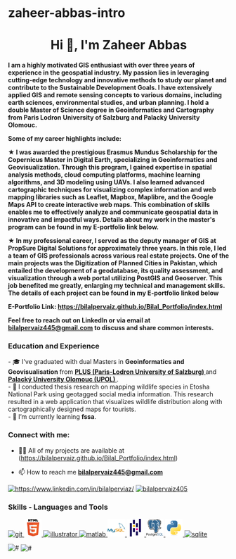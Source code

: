 # zaheer-abbas-intro

<h1 align="center">Hi 👋, I'm Zaheer Abbas </h1>
<h4 align="left">I am a highly motivated GIS enthusiast with over three years of experience in the geospatial industry. My passion lies in leveraging cutting-edge technology and innovative methods to study our planet and contribute to the Sustainable Development Goals. I have extensively applied GIS and remote sensing concepts to various domains, including earth sciences, environmental studies, and urban planning. I hold a double Master of Science degree in Geoinformatics and Cartography from Paris Lodron University of Salzburg and Palacký University Olomouc.

Some of my career highlights include:

★ I was awarded the prestigious Erasmus Mundus Scholarship for the Copernicus Master in Digital Earth, specializing in Geoinformatics and Geovisualization. Through this program, I gained expertise in spatial analysis methods, cloud computing platforms, machine learning algorithms, and 3D modeling using UAVs. I also learned advanced cartographic techniques for visualizing complex information and web mapping libraries such as Leaflet, Mapbox, Maplibre, and the Google Maps API to create interactive web maps. This combination of skills enables me to effectively analyze and communicate geospatial data in innovative and impactful ways. Details about my work in the master's program can be found in my E-portfolio link below.

★ In my professional career, I served as the deputy manager of GIS at PropSure Digital Solutions for approximately three years. In this role, I led a team of GIS professionals across various real estate projects. One of the main projects was the Digitization of Planned Cities in Pakistan, which entailed the development of a geodatabase, its quality assessment, and visualization through a web portal utilizing PostGIS and Geoserver. This job benefited me greatly, enlarging my technical and management skills. The details of each project can be found in my E-portfolio linked below

E-Portfolio Link: https://bilalpervaiz.github.io/Bilal_Portfolio/index.html

Feel free to reach out on LinkedIn or via email at bilalpervaiz445@gmail.com to discuss and share common interests.</h4>

<div>
  <h3 align="left">Education and Experience</h3>
  <p align="left">
    - 🎓 I've graduated with dual Masters in <strong> Geoinformatics and Geovisualisation </strong> from  
    <a href="https://www.plus.ac.at/?lang=en" target="blank" rel="noreferrer">
      <strong> PLUS (Paris-Lodron University of Salzburg) </strong>
    </a>
    and
    <a href="https://www.upol.cz/en/" target="blank" rel="noreferrer">
      <strong>Palacký 
University Olomouc (UPOL) </strong>
    </a>.
    <br/>
    - 🔭 I conducted thesis research on mapping wildlife species in Etosha National 
Park using geotagged social media information. This research resulted in a web application that 
visualizes wildlife distribution along with cartographically designed maps for tourists</strong>.
    <br/>
    - 🌱 I’m currently learning <strong>fssa</strong>.
  </p>
</div>


<h3 align="left">Connect with me:</h3>
<p align="left">

- 👨‍💻 All of my projects are available at (https://bilalpervaiz.github.io/Bilal_Portfolio/index.html)

- 📫 How to reach me **bilalpervaiz445@gmail.com**

<a href="https://www.linkedin.com/in/bilalperviaz/" target="blank"><img align="center" src="https://raw.githubusercontent.com/rahuldkjain/github-profile-readme-generator/master/src/images/icons/Social/linked-in-alt.svg" alt="https://www.linkedin.com/in/bilalperviaz/" height="30" width="40" /></a>
<a href="https://instagram.com/bilalpervaiz405" target="blank"><img align="center" src="https://raw.githubusercontent.com/rahuldkjain/github-profile-readme-generator/master/src/images/icons/Social/instagram.svg" alt="bilalpervaiz405" height="30" width="40" /></a>
</p>

<div>
  <h3 align="left">Skills - Languages and Tools</h3>
  <p align="left">
    <a href="https://git-scm.com/" target="blank" rel="noreferrer">
      <img src="https://www.vectorlogo.zone/logos/git-scm/git-scm-icon.svg" alt="git" width="40" height="40"/>
    </a>
    <a href="https://www.w3.org/html/" target="blank" rel="noreferrer">
      <img src="https://raw.githubusercontent.com/devicons/devicon/master/icons/html5/html5-original-wordmark.svg" alt="html5" width="40" height="40"/>
    </a>
    <a href="https://www.adobe.com/in/products/illustrator.html" target="blank" rel="noreferrer">
      <img src="https://www.vectorlogo.zone/logos/adobe_illustrator/adobe_illustrator-icon.svg" alt="illustrator" width="40" height="40"/>
    </a>
    <a href="https://www.mathworks.com/" target="blank" rel="noreferrer">
      <img src="https://upload.wikimedia.org/wikipedia/commons/2/21/Matlab_Logo.png" alt="matlab" width="40" height="40"/>
    </a>
    <a href="https://www.mysql.com/" target="blank" rel="noreferrer">
      <img src="https://raw.githubusercontent.com/devicons/devicon/master/icons/mysql/mysql-original-wordmark.svg" alt="mysql" width="40" height="40"/>
    </a>
    <a href="https://pandas.pydata.org/" target="blank" rel="noreferrer">
      <img src="https://raw.githubusercontent.com/devicons/devicon/2ae2a900d2f041da66e950e4d48052658d850630/icons/pandas/pandas-original.svg" alt="pandas" width="40" height="40"/>
    </a>
    <a href="https://www.postgresql.org" target="blank" rel="noreferrer">
      <img src="https://raw.githubusercontent.com/devicons/devicon/master/icons/postgresql/postgresql-original-wordmark.svg" alt="postgresql" width="40" height="40"/>
    </a>
    <a href="https://www.python.org" target="blank" rel="noreferrer">
      <img src="https://raw.githubusercontent.com/devicons/devicon/master/icons/python/python-original.svg" alt="python" width="40" height="40"/>
    </a>
    <a href="https://www.sqlite.org/" target="blank" rel="noreferrer">
      <img src="https://www.vectorlogo.zone/logos/sqlite/sqlite-icon.svg" alt="sqlite" width="40" height="40"/>
    </a>
  </p>
</div>


<p><img align="left" src="https://github-readme-stats.vercel.app/api/top-langs?username=bilalpervaiz&show_icons=true&locale=en&layout=compact" alt="#" /></p>

<p>&nbsp;<img align="center" src="https://github-readme-stats.vercel.app/api?username=bilalpervaiz&show_icons=true&locale=en" alt="#" /></p>
